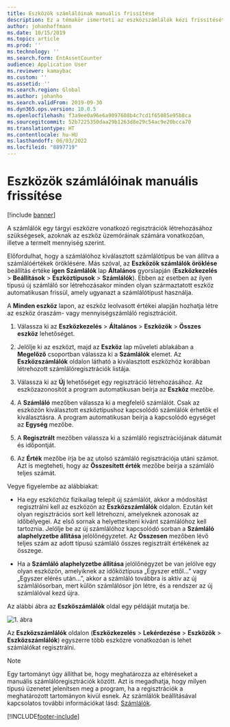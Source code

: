 ```yaml
---
title: Eszközök számlálóinak manuális frissítése
description: Ez a témakör ismerteti az eszközszámlálók kézi frissítését az Eszközkezelésben.
author: johanhoffmann
ms.date: 10/15/2019
ms.topic: article
ms.prod: ''
ms.technology: ''
ms.search.form: EntAssetCounter
audience: Application User
ms.reviewer: kamaybac
ms.custom: ''
ms.assetid: ''
ms.search.region: Global
ms.author: johanho
ms.search.validFrom: 2019-09-30
ms.dyn365.ops.version: 10.0.5
ms.openlocfilehash: f3a9ee0a96e6a9097608b4c7cd1f65085e95b8ca
ms.sourcegitcommit: 52b7225350daa29b1263d8e29c54ac9e20bcca70
ms.translationtype: HT
ms.contentlocale: hu-HU
ms.lasthandoff: 06/03/2022
ms.locfileid: "8897719"
---
```

# <a name="manual-update-of-asset-counters"></a>Eszközök számlálóinak manuális frissítése

[!include [banner](../../includes/banner.md)]



A számlálók egy tárgyi eszközre vonatkozó regisztrációk létrehozásához szükségesek, azoknak az eszköz üzemóráinak számára vonatkozóan, illetve a termelt mennyiség szerint.

Előfordulhat, hogy a számlálóhoz kiválasztott számlálótípus be van állítva a számlálóértékek öröklésére. Más szóval, az **Eszközök számlálók öröklése** beállítás értéke **igen** **Számlálók** lap **Általános** gyorslapján (**Eszközkezelés** > **Beállítások** > **Eszköztípusok** > **Számlálók**). Ebben az esetben az ilyen típusú új számláló sor létrehozásakor minden olyan származtatott eszköz automatikusan frissül, amely ugyanazt a számlálótípust használja.

A **Minden eszköz** lapon, az eszköz leolvasott értékei alapján hozhatja létre az eszköz óraszám- vagy mennyiségszámláló regisztrációit.

1. Válassza ki az **Eszközkezelés** > **Általános** > **Eszközök** > **Összes eszköz** lehetőséget.

2. Jelölje ki az eszközt, majd az **Eszköz** lap műveleti ablakában a **Megelőző** csoportban válassza ki a **Számlálók** elemet. Az **Eszközszámlálók** oldalon látható a kiválasztott eszközhöz korábban létrehozott számlálóregisztrációk listája.

3. Válassza ki az **Új** lehetőséget egy regisztráció létrehozásához. Az eszközazonosítót a program automatikusan beírja az **Eszköz** mezőbe.

4. A **Számláló** mezőben válassza ki a megfelelő számlálót. Csak az eszközön kiválasztott eszköztípushoz kapcsolódó számlálók érhetők el kiválasztásra. A program automatikusan beírja a kapcsolódó egységet az **Egység** mezőbe.

5. A **Regisztrált** mezőben válassza ki a számláló regisztrációjának dátumát és időpontját.

6. Az **Érték** mezőbe írja be az utolsó számláló regisztrációja utáni számot. Azt is megteheti, hogy az **Összesített érték** mezőbe beírja a számláló teljes számát.

Vegye figyelembe az alábbiakat:

- Ha egy eszközhöz fizikailag telepít új számlálót, akkor a módosítást regisztrálni kell az eszközön az **Eszközszámlálók** oldalon. Ezután két olyan regisztrációs sort kell létrehozni, amelyeknek azonosak az időbélyegei. Az első sornak a helyettesíteni kívánt számlálóhoz kell tartoznia. Jelölje be az új számlálóhoz kapcsolódó sorban a **Számláló alaphelyzetbe állítása** jelölőnégyzetet. Az **Összesen** mezőben lévő teljes szám az adott típusú számláló összes regisztrált értékének az összege.

- Ha a **Számláló alaphelyzetbe állítása** jelölőnégyzet be van jelölve egy olyan eszközön, amelyiknek az időköztípusa „Egyszer ettől...” vagy „Egyszer elérés után...”, akkor a számláló továbbra is aktív az új számlálósorban, mert külön számlálósor jön létre, és a rendszer az új számlálóval kezd újra.

Az alábbi ábra az **Eszköszámlálók** oldal egy példáját mutatja be.

![1. ábra](media/11-work-orders.png)

Az **Eszközszámlálók** oldalon (**Eszközkezelés** > **Lekérdezése** > **Eszközök** > **Eszközszámlálók**) egyszerre több eszközre vonatkozóan is lehet számlálókat regisztrálni.

>[!NOTE]
>Egy tartományt úgy állíthat be, hogy meghatározza az eltéréseket a manuális számlálóregisztrációk között. Azt is megadhatja, hogy milyen típusú üzenetet jelenítsen meg a program, ha a regisztrációk a meghatározott tartományon kívül esnek. Az számlálók beállításával kapcsolatos további információkat lásd: [Számlálók](../setup-for-objects/counters.md).



[!INCLUDE[footer-include](../../../includes/footer-banner.md)]